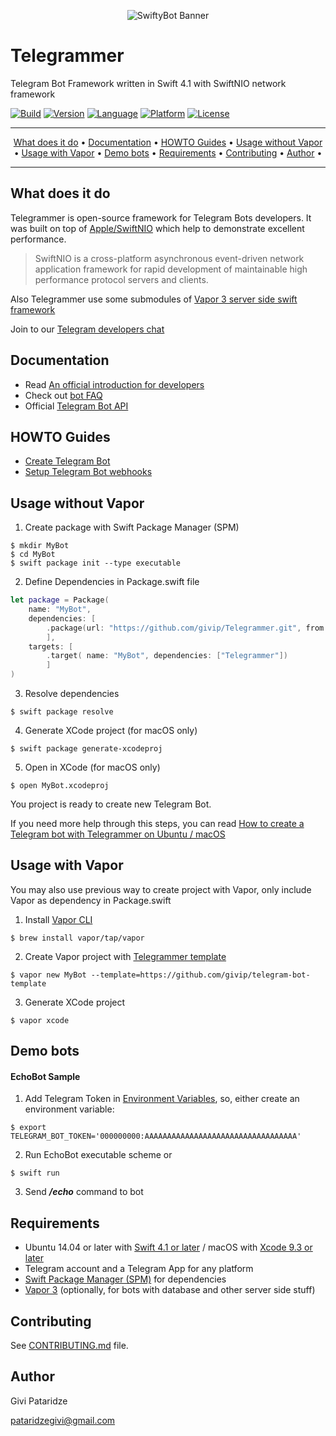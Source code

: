 <p align="center"><img src="http://gp-apps.com/github/telegrammer_logo.png" alt="SwiftyBot Banner"></p>

# Telegrammer
Telegram Bot Framework written in Swift 4.1 with SwiftNIO network framework

[![Build](https://circleci.com/gh/givip/Telegrammer/tree/master.svg?style=shield&circle-token=04a84114573c1c6b3039ef82b88e54f1f6b8c512)](https://circleci.com/gh/givip/Telegrammer)
[![Version](https://img.shields.io/badge/version-0.2.2-blue.svg)](https://github.com/givip/Telegrammer/releases)
[![Language](https://img.shields.io/badge/language-Swift%204.1-orange.svg)](https://swift.org/download/)
[![Platform](https://img.shields.io/badge/platform-Linux%20/%20macOS-ffc713.svg)](https://swift.org/download/)
[![License](https://img.shields.io/badge/license-MIT-lightgrey.svg)](https://github.com/givip/Telegrammer/blob/master/LICENSE)

---

<p align="center">
<a href="#what-does-it-do">What does it do</a> &bull;
<a href="#documentation">Documentation</a> &bull;
<a href="#howto-guides">HOWTO Guides</a> &bull;
<a href="#usage-without-vapor">Usage without Vapor</a> &bull;
<a href="#usage-with-vapor">Usage with Vapor</a> &bull;
<a href="#demo-bots">Demo bots</a> &bull;
<a href="#requirements">Requirements</a> &bull;
<a href="#contributing">Contributing</a> &bull;
<a href="#author">Author</a> &bull;
</p>

---

What does it do
---------------

Telegrammer is open-source framework for Telegram Bots developers.
It was built on top of [Apple/SwiftNIO](https://github.com/apple/swift-nio) which help to demonstrate excellent performance.
> SwiftNIO is a cross-platform asynchronous event-driven network application framework for rapid development of maintainable high performance protocol servers and clients.

Also Telegrammer use some submodules of [Vapor 3 server side swift framework](https://github.com/vapor/vapor)

Join to our [Telegram developers chat](https://t.me/joinchat/AzGW3kkUjLoK2dr3CZFrFQ)

Documentation
-------------

- Read [An official introduction for developers](https://core.telegram.org/bots) 
- Check out [bot FAQ](https://core.telegram.org/bots/faq)
- Official [Telegram Bot API](https://core.telegram.org/bots/api)

HOWTO Guides
-------------

- [Create Telegram Bot](https://core.telegram.org/bots#3-how-do-i-create-a-bot)
- [Setup Telegram Bot webhooks](https://core.telegram.org/bots/webhooks)

Usage without Vapor
---------------

1. Create package with Swift Package Manager (SPM)
```
$ mkdir MyBot
$ cd MyBot
$ swift package init --type executable
```
2. Define Dependencies in Package.swift file
```swift
let package = Package(
    name: "MyBot",
    dependencies: [
        .package(url: "https://github.com/givip/Telegrammer.git", from: "0.2.0")
        ],
    targets: [
        .target( name: "MyBot", dependencies: ["Telegrammer"])
        ]
)
```
3. Resolve dependencies
```
$ swift package resolve
```
4. Generate XCode project (for macOS only)
```
$ swift package generate-xcodeproj
```
5. Open in XCode (for macOS only)
```
$ open MyBot.xcodeproj
```
You project is ready to create new Telegram Bot.

If you need more help through this steps, you can read [How to create a Telegram bot with Telegrammer on Ubuntu / macOS](https://github.com/givip/Telegrammer/wiki/Creating-Telegram-bot-in-Swift)

Usage with Vapor
---------------

You may also use previous way to create project with Vapor, only include Vapor as dependency in Package.swift

1. Install [Vapor CLI](https://docs.vapor.codes/3.0/install/macos/)
```
$ brew install vapor/tap/vapor
```
2. Create Vapor project with [Telegrammer template](https://github.com/givip/telegram-bot-template/)
```
$ vapor new MyBot --template=https://github.com/givip/telegram-bot-template
```
3. Generate XCode project
```
$ vapor xcode
```

Demo bots
---------

#### EchoBot Sample
1. Add Telegram Token in [Environment Variables](http://nshipster.com/launch-arguments-and-environment-variables/), so, either create an environment variable:
```
$ export TELEGRAM_BOT_TOKEN='000000000:AAAAAAAAAAAAAAAAAAAAAAAAAAAAAAAAAA'
```
2. Run EchoBot executable scheme or
```
$ swift run
```
3. Send _**/echo**_ command to bot


Requirements
---------------

- Ubuntu 14.04 or later with [Swift 4.1 or later](https://swift.org/getting-started/) / macOS with [Xcode 9.3 or later](https://swift.org/download/)
- Telegram account and a Telegram App for any platform
- [Swift Package Manager (SPM)](https://github.com/apple/swift-package-manager/blob/master/Documentation/Usage.md) for dependencies 
- [Vapor 3](https://vapor.codes) (optionally, for bots with database and other server side stuff)

Contributing
---------------

See [CONTRIBUTING.md](docs/CONTRIBUTING.md) file.

Author
------

Givi Pataridze

[pataridzegivi@gmail.com](mailto:pataridzegivi@gmail.com)



